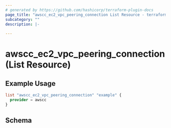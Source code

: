 ```yaml
---
# generated by https://github.com/hashicorp/terraform-plugin-docs
page_title: "awscc_ec2_vpc_peering_connection List Resource - terraform-provider-awscc"
subcategory: ""
description: |-
  
---
```


# awscc_ec2_vpc_peering_connection (List Resource)



## Example Usage

```terraform
list "awscc_ec2_vpc_peering_connection" "example" {
  provider = awscc
}
```

<!-- schema generated by tfplugindocs -->
## Schema

